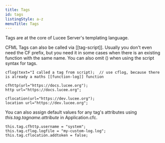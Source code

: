 ```yaml
---
title: Tags
id: tags
listingStyle: a-z
menuTitle: Tags
---
```


Tags are at the core of Lucee Server's templating language. 

CFML Tags can also be called via [[tag-script]]. Usually you don't even need the CF prefix, but you need it in some cases when there is an existing function with the same name. You can also omit () when using the script syntax for tags.

```luceescript
cflog(text="I called a tag from script);  // use cflog, because there is already a maths [[function-log]] function

cfhttp(url="https://docs.lucee.org");
http url="https://docs.lucee.org";

cflocation(url="https://dev.lucee.org");
location url="https://dev.lucee.org";
```

You can also assign default values for any tag's attributes using *this.tag.tagname.attribute* in Application.cfc.

```luceescript
this.tag.cfhttp.username = "system";
this.tag.cflog.logfile = "my-custom-log.log";
this.tag.cflocation.addtoken = false;
```
